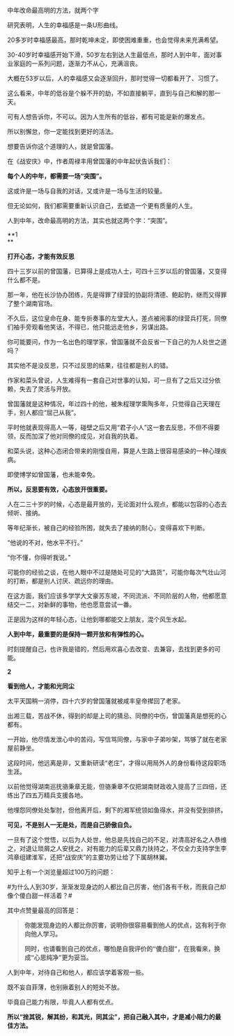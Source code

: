 中年改命最高明的方法，就两个字

研究表明，人生的幸福感是一条U形曲线。

20多岁时幸福感最高，那时乾坤未定，即使困难重重，也会觉得未来充满希望。

30-40岁时幸福感开始下滑，50岁左右到达人生最低点，那时人到中年，面对事业家庭的一系列问题，逐渐力不从心，充满沮丧。

大概在53岁以后，人的幸福感又会逐渐回升，那时觉得一切都看开了、习惯了。

这么看来，中年的低谷是个躲不开的劫，不如直接躺平，直到与自己和解的那一天。

可有人想告诉你，不可以。因为人生所有的低谷，都有可能是新的爆发点。

所以别懈怠，你一定能找到更好的活法。

想要告诉你这个道理的人，就是曾国藩。

在《战安庆》中，作者周䘵丰用曾国藩的中年起伏告诉我们：

**每个人的中年，都需要一场“突围”。**

这或许是一场与自我的对话，又或许是一场与生活的较量。

但无论如何，我们都需要重新认识自己，去塑造一个更有质量的人生。

人到中年，改命最高明的方法，其实也就这两个字：“突围”。

**1  
**

**打开心态，才能有效反思**

四十三岁以前的曾国藩，已算得上是成功人士，可四十三岁以后的曾国藩，又变得什么都不是。

那一年，他在长沙协办团练，先是得罪了绿营的协副将清德、鲍起豹，继而又得罪了整个湖南官场。

不久后，这位皇命在身、能专折奏事的左堂大人，差点被闹事的绿营兵打死，同僚们袖手旁观看他笑话，不得已，他只能远走他乡，另谋出路。

你可能要问，作为一名出色的理学家，曾国藩就不会反省一下自己的为人处世之道吗？

其实他不是没反思，只不过反思的结果，往往都是别人的错。

作家和菜头曾说，人生难得有一套自己对世事的认知，可一旦有了之后又过分依赖，失去了灵活与开放。

曾国藩就是这种情况，年过四十的他，被朱程理学熏陶多年，只觉得自己天理在手，别人都应“屈己从我”。

平时他就表现得高人一等，碰壁之后又用“君子小人”这一套去反思，不但不得要领，反而加深了他对同僚的成见，对自我的执着。

和菜头说，这种心态闭合带来的刚愎自用，算是人生路上很容易感染的一种心理疾病。

即使博学如曾国藩，也未能幸免。

**所以，反思要有效，心态放开很重要。**

人在二三十岁的时候，心态是最开放的，无论面对什么观点，都能以包容的心态去倾听、接纳。

等年纪渐长，被自己的经验所困，就失去了接纳的耐心，变得喜欢下判断。

“他说的不对，他水平不行。”

“你不懂，你得听我说。”

可能你的经验之谈，在他人眼中不过是随处可见的“大路货”，可能你每次气壮山河的打断，都是别人讨厌、疏远你的理由。

在这方面，我们应该多学学大文豪苏东坡，不同流派、不同阶层的人物，他都愿意结交一二，对新鲜的事物，他也愿意尝试一番。

正是因为这样的年轻心态，让他到哪都能交上朋友，混个风生水起。

**人到中年，最重要的是保持一颗开放和有弹性的心。**

时刻提醒自己，也许我是错的，然后用欢喜心去改变、去兼容，去找到更多的可能。

**2**

**看到他人，才能和光同尘**

太平天国稍一消停，四十六岁的曾国藩就被咸丰皇帝撵回了老家。

出湘三载，苦战不休，得到的却是上司的猜忌、同僚的中伤，曾国藩真是想死的心都有。

一开始，他尽情发泄心中的苦闷，写信骂同僚，与家中子弟吵架，骂够了就在老家屋前静坐。

这段时间，他远离是非，又重新研读“老庄”，才得以用局外人的身份看待这段职场生涯。

以前他觉得湖南巡抚骆秉章无能，但骆秉章不仅把湖南财政收入提高了三四倍，还练出了四五万精兵支援各地。

他埋怨同僚处处掣肘，但他离开后，剩下的湘军统领如鱼得水，并没有受到排挤。

**可见，不是别人一无是处，而是自己骄傲自负。**

一旦有了这个觉悟，以后为人处世，他总是先找自己的不足，对清高好名之人恭维之，对退让琐屑之人安抚之，对有能力的后辈又鼎力扶持之，不仅全力支持学生李鸿章组建淮军，还把“战安庆”的主要功劳让给了下属胡林翼。

知乎上有一个浏览量超过100万的问题：

#为什么人到30岁，渐渐发现身边的人都比自己厉害，他们各有千秋，而我自己却像个傻白甜一样活着？#  

其中点赞量最高的回答是：

> **你能发现身边的人都比你厉害，说明你很容易看到他人的优点，这有利于你向他人学习。**
> 
>   
> 
> **同时，也请看到自己的优点，哪怕是自我评价的“傻白甜”，在我看来，换成“心思纯净”更为妥当。**

人到中年，对待自己和他人，都应该学着客观一些。

既不妄自菲薄，也别揪着别人的短处不放。

毕竟自己能力有限，毕竟人人都有优点。

**所以“挫其锐，解其纷，和其光，同其尘”，把自己融入其中，才是减小阻力的最佳方法。**